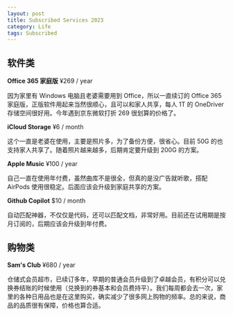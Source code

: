 ```yaml
---
layout: post
title: Subscribed Services 2023
category: Life
tags: Subscribed
---
```



## 软件类

**Office 365 家庭版** ¥269 / year

因为家里有 Windows 电脑且老婆需要用到 Office，所以一直续订的 Office 365 家庭版，正版软件用起来当然很顺心，且可以和家人共享，每人 1T 的 OneDriver 存储空间很好用。今年遇到京东微软打折 269 很划算的价格了。

**iCloud Storage** ¥6 / month

这个一直是老婆在使用，主要是照片多，为了备份方便，很省心。目前 50G 的也支持家人共享了。随着照片越来越多，后期肯定要升级到 200G 的方案。

**Apple Music** ¥100 / year

自己一直在使用年付费，虽然曲库不是很全，但真的是没广告就听歌，搭配 AirPods 使用很稳定。后面应该会升级到家庭共享的方案。

**Github Copilot** $10 / month

自动匹配神器，不仅仅是代码，还可以匹配文档，非常好用。目前还在试用期是按月订阅的，后期应该会升级到年付费。


## 购物类

**Sam's Club** ¥680 / year

仓储式会员超市，已续订多年，早期的普通会员升级到了卓越会员，有积分可以兑换券结账的时候使用（兑换到的券基本和会员费持平）。我们每周都会去一次，家里的各种日用品也是在这里购买，确实减少了很多网上购物的频率。总的来说，商品的品质很有保障，价格也算合适。